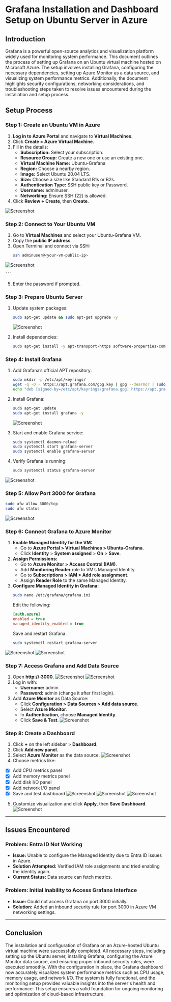 # Grafana Installation and Dashboard Setup on Ubuntu Server in Azure

## Introduction

Grafana is a powerful open-source analytics and visualization platform widely used for monitoring system performance. This document outlines the process of setting up Grafana on an Ubuntu virtual machine hosted on Microsoft Azure. The setup involves installing Grafana, configuring the necessary dependencies, setting up Azure Monitor as a data source, and visualizing system performance metrics. Additionally, the document highlights security configurations, networking considerations, and troubleshooting steps taken to resolve issues encountered during the installation and setup process.




## Setup Process

### Step 1: Create an Ubuntu VM in Azure
1. **Log in to Azure Portal** and navigate to **Virtual Machines**.
2. Click **Create > Azure Virtual Machine**.
3. Fill in the details:
   - **Subscription:** Select your subscription.
   - **Resource Group:** Create a new one or use an existing one.
   - **Virtual Machine Name:** Ubuntu-Grafana
   - **Region:** Choose a nearby region.
   - **Image:** Select Ubuntu 20.04 LTS.
   - **Size:** Choose a size like Standard B1s or B2s.
   - **Authentication Type:** SSH public key or Password.
   - **Username:** adminuser.
   - **Networking:** Ensure SSH (22) is allowed.
4. Click **Review + Create**, then **Create**.

   
![Screenshot](./s1.png)
   
### Step 2: Connect to Your Ubuntu VM
1. Go to **Virtual Machines** and select your Ubuntu-Grafana VM.
2. Copy the **public IP address**.
3. Open Terminal and connect via SSH:
   ```sh
   ssh adminuser@<your-vm-public-ip>
![Screenshot](./s2.png)
   
    ```
5. Enter the password if prompted.

### Step 3: Prepare Ubuntu Server
1. Update system packages:
   ```sh
   sudo apt-get update && sudo apt-get upgrade -y
   ```
   ![Screenshot](./s3.png)
   
3. Install dependencies:
   ```sh
   sudo apt-get install -y apt-transport-https software-properties-common wget
   ```

### Step 4: Install Grafana
1. Add Grafana’s official APT repository:
   ```sh
   sudo mkdir -p /etc/apt/keyrings/
   wget -q -O - https://apt.grafana.com/gpg.key | gpg --dearmor | sudo tee /etc/apt/keyrings/grafana.gpg > /dev/null
   echo "deb [signed-by=/etc/apt/keyrings/grafana.gpg] https://apt.grafana.com stable main" | sudo tee -a /etc/apt/sources.list.d/grafana.list
   ```
2. Install Grafana:
   ```sh
   sudo apt-get update
   sudo apt-get install grafana -y
   ```

   ![Screenshot](./s4.png)
   
4. Start and enable Grafana service:
   ```sh
   sudo systemctl daemon-reload
   sudo systemctl start grafana-server
   sudo systemctl enable grafana-server
   ```
5. Verify Grafana is running:
   ```sh
   sudo systemctl status grafana-server
   ```
![Screenshot](./s5.png)

### Step 5: Allow Port 3000 for Grafana
```sh
sudo ufw allow 3000/tcp
sudo ufw status
```

![Screenshot](./s6.png)

### Step 6: Connect Grafana to Azure Monitor
1. **Enable Managed Identity for the VM:**
   - Go to **Azure Portal > Virtual Machines > Ubuntu-Grafana**.
   - Click **Identity** > **System assigned** > **On** > **Save**.
2. **Assign Permissions:**
   - Go to **Azure Monitor > Access Control (IAM)**.
   - Add **Monitoring Reader** role to VM’s Managed Identity.
   - Go to **Subscriptions > IAM > Add role assignment**.
   - Assign **Reader Role** to the same Managed Identity.
3. **Configure Managed Identity in Grafana:**
   ```sh
   sudo nano /etc/grafana/grafana.ini
   ```
   Edit the following:
   ```ini
   [auth.azure]
   enabled = true
   managed_identity_enabled = true
   ```
   Save and restart Grafana:
   ```sh
   sudo systemctl restart grafana-server
   ```
![Screenshot](./s7.png)
![Screenshot](./s8.png)

### Step 7: Access Grafana and Add Data Source
1. Open **http://<your-vm-public-ip>:3000**.
   ![Screenshot](./s9.png)
   ![Screenshot](./s10.png)
3. Log in with:
   - **Username:** admin
   - **Password:** admin (change it after first login).
4. Add **Azure Monitor** as Data Source:
   - Click **Configuration > Data Sources > Add data source**.
   - Select **Azure Monitor**.
   - In **Authentication**, choose **Managed Identity**.
   - Click **Save & Test**.
       ![Screenshot](./s11.png)

### Step 8: Create a Dashboard
1. Click **+** on the left sidebar > **Dashboard**.
2. Click **Add new panel**.
3. Select **Azure Monitor** as the data source.
     ![Screenshot](./s12.png)
5. Choose metrics like:
  - [x] Add CPU metrics panel
- [x] Add memory metrics panel
- [x] Add disk I/O panel
- [x] Add network I/O panel
- [x] Save and test dashboard
        ![Screenshot](./s13.png)
        ![Screenshot](./s14.png)
        ![Screenshot](./s15.png)
      
5. Customize visualization and click **Apply**, then **Save Dashboard**.
     ![Screenshot](./s16.png)

---

## Issues Encountered
### Problem: Entra ID Not Working
- **Issue:** Unable to configure the Managed Identity due to Entra ID issues in Azure.
- **Solution Attempted:** Verified IAM role assignments and tried enabling the identity again.
- **Current Status:** Data source can fetch metrics.

### Problem: Initial Inability to Access Grafana Interface
- **Issue:** Could not access Grafana on port 3000 initially.
- **Solution:** Added an inbound security rule for port 3000 in Azure VM networking settings.
  
---

## Conclusion

The installation and configuration of Grafana on an Azure-hosted Ubuntu virtual machine were successfully completed. All necessary steps, including setting up the Ubuntu server, installing Grafana, configuring the Azure Monitor data source, and ensuring proper inbound security rules, were executed smoothly. With the configuration in place, the Grafana dashboard now accurately visualizes system performance metrics such as CPU usage, memory usage, and network I/O. The system is fully functional, and the monitoring setup provides valuable insights into the server's health and performance. This setup ensures a solid foundation for ongoing monitoring and optimization of cloud-based infrastructure.


